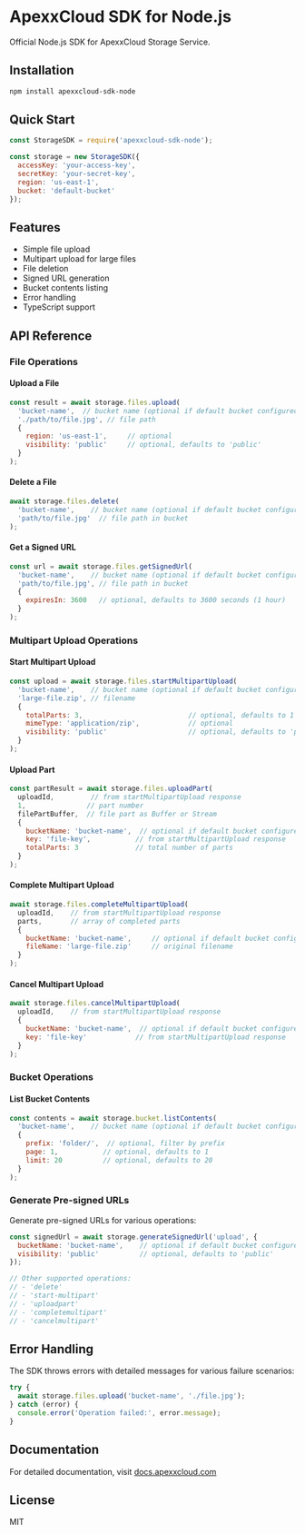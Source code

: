 # ApexxCloud SDK for Node.js

Official Node.js SDK for ApexxCloud Storage Service.

## Installation 

```bash
npm install apexxcloud-sdk-node
```

## Quick Start

```javascript
const StorageSDK = require('apexxcloud-sdk-node');

const storage = new StorageSDK({
  accessKey: 'your-access-key',
  secretKey: 'your-secret-key',
  region: 'us-east-1',
  bucket: 'default-bucket'
});
```

## Features

- Simple file upload
- Multipart upload for large files
- File deletion
- Signed URL generation
- Bucket contents listing
- Error handling
- TypeScript support

## API Reference

### File Operations

#### Upload a File
```javascript
const result = await storage.files.upload(
  'bucket-name',  // bucket name (optional if default bucket configured)
  './path/to/file.jpg', // file path
  {
    region: 'us-east-1',     // optional
    visibility: 'public'     // optional, defaults to 'public'
  }
);
```

#### Delete a File
```javascript
await storage.files.delete(
  'bucket-name',    // bucket name (optional if default bucket configured)
  'path/to/file.jpg'  // file path in bucket
);
```

#### Get a Signed URL
```javascript
const url = await storage.files.getSignedUrl(
  'bucket-name',    // bucket name (optional if default bucket configured)
  'path/to/file.jpg', // file path in bucket
  {
    expiresIn: 3600   // optional, defaults to 3600 seconds (1 hour)
  }
);
```

### Multipart Upload Operations

#### Start Multipart Upload
```javascript
const upload = await storage.files.startMultipartUpload(
  'bucket-name',    // bucket name (optional if default bucket configured)
  'large-file.zip', // filename
  {
    totalParts: 3,                          // optional, defaults to 1
    mimeType: 'application/zip',            // optional
    visibility: 'public'                    // optional, defaults to 'public'
  }
);
```

#### Upload Part
```javascript
const partResult = await storage.files.uploadPart(
  uploadId,         // from startMultipartUpload response
  1,               // part number
  filePartBuffer,  // file part as Buffer or Stream
  {
    bucketName: 'bucket-name',  // optional if default bucket configured
    key: 'file-key',           // from startMultipartUpload response
    totalParts: 3              // total number of parts
  }
);
```

#### Complete Multipart Upload
```javascript
await storage.files.completeMultipartUpload(
  uploadId,    // from startMultipartUpload response
  parts,       // array of completed parts
  {
    bucketName: 'bucket-name',     // optional if default bucket configured
    fileName: 'large-file.zip'     // original filename
  }
);
```

#### Cancel Multipart Upload
```javascript
await storage.files.cancelMultipartUpload(
  uploadId,    // from startMultipartUpload response
  {
    bucketName: 'bucket-name',  // optional if default bucket configured
    key: 'file-key'            // from startMultipartUpload response
  }
);
```

### Bucket Operations

#### List Bucket Contents
```javascript
const contents = await storage.bucket.listContents(
  'bucket-name',    // bucket name (optional if default bucket configured)
  {
    prefix: 'folder/',  // optional, filter by prefix
    page: 1,           // optional, defaults to 1
    limit: 20          // optional, defaults to 20
  }
);
```

### Generate Pre-signed URLs

Generate pre-signed URLs for various operations:

```javascript
const signedUrl = await storage.generateSignedUrl('upload', {
  bucketName: 'bucket-name',    // optional if default bucket configured
  visibility: 'public'          // optional, defaults to 'public'
});

// Other supported operations:
// - 'delete'
// - 'start-multipart'
// - 'uploadpart'
// - 'completemultipart'
// - 'cancelmultipart'
```

## Error Handling

The SDK throws errors with detailed messages for various failure scenarios:

```javascript
try {
  await storage.files.upload('bucket-name', './file.jpg');
} catch (error) {
  console.error('Operation failed:', error.message);
}
```

## Documentation

For detailed documentation, visit [docs.apexxcloud.com](https://docs.apexxcloud.com)

## License

MIT